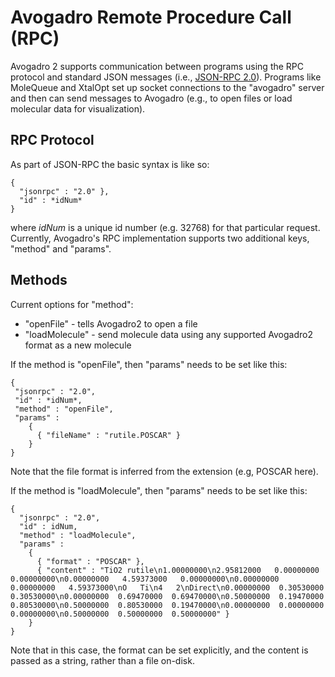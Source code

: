 Avogadro Remote Procedure Call (RPC)
=========

Avogadro 2 supports communication between programs using the RPC protocol and
standard JSON messages (i.e., [JSON-RPC 2.0](https://en.wikipedia.org/wiki/JSON-RPC)).
Programs like MoleQueue and XtalOpt set up socket connections to the "avogadro"
server and then can send messages to Avogadro (e.g., to open files or load
molecular data for visualization).

## RPC Protocol

As part of JSON-RPC the basic syntax is like so:

```
{
  "jsonrpc" : "2.0" },
  "id" : *idNum*
}
```

where *idNum* is a unique id number (e.g. 32768) for that particular request.
Currently, Avogadro's RPC implementation supports two additional keys, "method"
and "params".

## Methods

Current options for "method":

* "openFile" - tells Avogadro2 to open a file
* "loadMolecule" - send molecule data using any supported Avogadro2 format as a new molecule

If the method is "openFile", then "params" needs to be set like this:
```
{
 "jsonrpc" : "2.0",
 "id" : *idNum*,
 "method" : "openFile",
 "params" :
    {
      { "fileName" : "rutile.POSCAR" }
    }
}
```

Note that the file format is inferred from the extension (e.g, POSCAR here).

If the method is "loadMolecule", then "params" needs to be set like this:
```
{
  "jsonrpc" : "2.0",
  "id" : idNum,
  "method" : "loadMolecule",
  "params" :
    {
      { "format" : "POSCAR" },
      { "content" : "TiO2 rutile\n1.00000000\n2.95812000   0.00000000   0.00000000\n0.00000000   4.59373000   0.00000000\n0.00000000   0.00000000   4.59373000\nO   Ti\n4   2\nDirect\n0.00000000  0.30530000  0.30530000\n0.00000000  0.69470000  0.69470000\n0.50000000  0.19470000  0.80530000\n0.50000000  0.80530000  0.19470000\n0.00000000  0.00000000  0.00000000\n0.50000000  0.50000000  0.50000000" }
    }
}
```

Note that in this case, the format can be set explicitly, and the content is
passed as a string, rather than a file on-disk.
